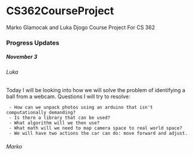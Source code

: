 # CS362CourseProject
 Marko Glamocak and Luka Djogo Course Project For CS 362

 ### Progress Updates
 ##### November 3
 ###### Luka

 Today I will be looking into how we will solve the problem of identifying a ball from a webcam. Questions I will try to resolve:

     - How can we unpack photos using an arduino that isn't computationally demanding? 
     - Is there a library that can be used?
     - What algorithm will we then use?
     - What math will we need to map camera space to real world space?
     - We will have two actions the car can do: move forward and adjust.

 ###### Marko
